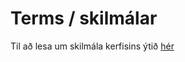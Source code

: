 # Terms / skilmálar

Til að lesa um skilmála kerfisins ýtið [hér](http://assets.ctfassets.net/8k0h54kbe6bj/5z9eyPyR1MRrhe0I0XVttN/152331e4d9ec3f281da5bba1aa12d00e/Skilma__lar_innskra__ningar__jo__nustan.pdf)